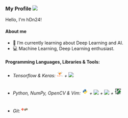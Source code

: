 ### My Profile  <img src="https://media.giphy.com/media/hvRJCLFzcasrR4ia7z/giphy.gif" width="25px">
Hello, I'm hDn24!

#### About me

- 🌱 I’m currently learning about Deep Learning and AI.
- 💻  Machine Learning, Deep Learning enthusiast.
#### Programming Languages, Libraries & Tools:
- ###### Tensorflow & Keras: <code><img height="20" src="https://raw.githubusercontent.com/github/explore/80688e429a7d4ef2fca1e82350fe8e3517d3494d/topics/tensorflow/tensorflow.png"></code> + <code><img height="19" src="https://img.stackshare.io/service/5601/keras.png"></code>
- ###### Python, NumPy, OpenCV & Vim: <code><img height="20" src="https://raw.githubusercontent.com/github/explore/80688e429a7d4ef2fca1e82350fe8e3517d3494d/topics/python/python.png"></code> + <code><img height="20" src="https://static.javatpoint.com/tutorial/numpy/images/numpy-tutorial.png"></code> + <code><img height="20" src="https://upload.wikimedia.org/wikipedia/commons/thumb/3/32/OpenCV_Logo_with_text_svg_version.svg/1200px-OpenCV_Logo_with_text_svg_version.svg.png"></code> + <code><img height="20" src="https://raw.githubusercontent.com/github/explore/80688e429a7d4ef2fca1e82350fe8e3517d3494d/topics/vim/vim.png"></code>
- ###### Git: <code><img height="20" src="https://raw.githubusercontent.com/github/explore/80688e429a7d4ef2fca1e82350fe8e3517d3494d/topics/git/git.png"></code>

<!--
**hDn24/hDn24** is a ✨ _special_ ✨ repository because its `README.md` (this file) appears on your GitHub profile.

Here are some ideas to get you started:

- 🔭 I’m currently working on ...
- 🌱 I’m currently learning ...
- 👯 I’m looking to collaborate on ...
- 🤔 I’m looking for help with ...
- 💬 Ask me about ...
- 📫 How to reach me: ...
- 😄 Pronouns: ...
- ⚡ Fun fact: ...
-->
